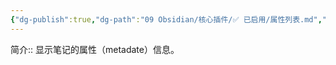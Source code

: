```yaml
---
{"dg-publish":true,"dg-path":"09 Obsidian/核心插件/✅ 已启用/属性列表.md","permalink":"/09 Obsidian/核心插件/✅ 已启用/属性列表/","noteIcon":"dg-note-icon","created":"2025-07-31","updated":"2025-07-31"}
---
```



简介:: 显示笔记的属性（metadate）信息。